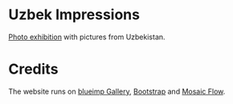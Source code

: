 # Uzbek Impressions

[Photo exhibition](http://uzbekimpressions.com) with pictures from Uzbekistan.

# Credits
The website runs on [blueimp Gallery](http://blueimp.github.io/Gallery/),  [Bootstrap](https://github.com/twbs/bootstrap) and [Mosaic Flow](http://sapegin.github.io/jquery.mosaicflow/).